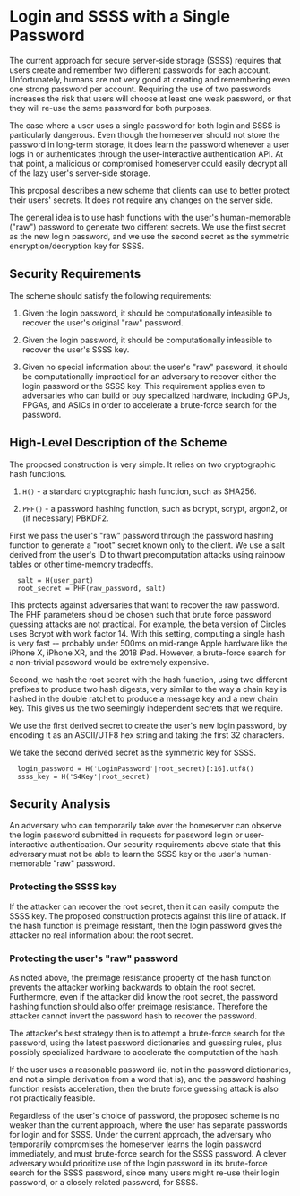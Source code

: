 # Login and SSSS with a Single Password

The current approach for secure server-side storage (SSSS) requires that users
create and remember two different passwords for each account.  Unfortunately,
humans are not very good at creating and remembering even one strong password
per account.  Requiring the use of two passwords increases the risk that users
will choose at least one weak password, or that they will re-use the same
password for both purposes.

The case where a user uses a single password for both login and SSSS is
particularly dangerous.  Even though the homeserver should not store the 
password in long-term storage, it does learn the password whenever a user
logs in or authenticates through the user-interactive authentication API.
At that point, a malicious or compromised homeserver could easily decrypt
all of the lazy user's server-side storage.

This proposal describes a new scheme that clients can use to better protect
their users' secrets.  It does not require any changes on the server side.

The general idea is to use hash functions with the user's human-memorable
("raw") password to generate two different secrets.  We use the first secret
as the new login password, and we use the second secret as the symmetric
encryption/decryption key for SSSS.

## Security Requirements

The scheme should satisfy the following requirements:

1. Given the login password, it should be computationally infeasible to
recover the user's original "raw" password.

2. Given the login password, it should be computationally infeasible to
recover the user's SSSS key.

3. Given no special information about the user's "raw" password, it should
be computationally impractical for an adversary to recover either the login
password or the SSSS key.  This requirement applies even to adversaries
who can build or buy specialized hardware, including GPUs, FPGAs, and
ASICs in order to accelerate a brute-force search for the password.

## High-Level Description of the Scheme

The proposed construction is very simple.  It relies on two cryptographic hash
functions.  

1. `H()` - a standard cryptographic hash function, such as SHA256.

2. `PHF()` - a password hashing function, such as bcrypt, scrypt, argon2, or
(if necessary) PBKDF2.

First we pass the user's "raw" password through the password hashing function
to generate a "root" secret known only to the client.  We use a salt derived
from the user's ID to thwart precomputation attacks using rainbow tables or
other time-memory tradeoffs.

```
  salt = H(user_part)
  root_secret = PHF(raw_password, salt)
```

This protects against adversaries that want to recover the raw password.
The PHF parameters should be chosen such that brute force password guessing
attacks are not practical.  For example, the beta version of Circles uses
Bcrypt with work factor 14.  With this setting, computing a single hash is
very fast -- probably under 500ms on mid-range Apple hardware like the
iPhone X, iPhone XR, and the 2018 iPad.  However, a brute-force search for
a non-trivial password would be extremely expensive.

Second, we hash the root secret with the hash function, using two different
prefixes to produce two hash digests, very similar to the way a chain key is
hashed in the double ratchet to produce a message key and a new chain key.
This gives us the two seemingly independent secrets that we require.

We use the first derived secret to create the user's new login password, by
encoding it as an ASCII/UTF8 hex string and taking the first 32 characters.

We take the second derived secret as the symmetric key for SSSS.

```
  login_password = H('LoginPassword'|root_secret)[:16].utf8()
  ssss_key = H('S4Key'|root_secret)
```

## Security Analysis

An adversary who can temporarily take over the homeserver can observe the
login password submitted in requests for password login or user-interactive
authentication.  Our security requirements above state that this adversary
must not be able to learn the SSSS key or the user's human-memorable "raw"
password.

### Protecting the SSSS key
If the attacker can recover the root secret, then it can easily compute the
SSSS key.  The proposed construction protects against this line of attack.
If the hash function is preimage resistant, then the login password gives
the attacker no real information about the root secret.

### Protecting the user's "raw" password
As noted above, the preimage resistance property of the hash function
prevents the attacker working backwards to obtain the root secret.
Furthermore, even if the attacker did know the root secret, the password
hashing function should also offer preimage resistance.  Therefore the
attacker cannot invert the password hash to recover the password.

The attacker's best strategy then is to attempt a brute-force search for
the password, using the latest password dictionaries and guessing rules,
plus possibly specialized hardware to accelerate the computation of the
hash.

If the user uses a reasonable password (ie, not in the password dictionaries,
and not a simple derivation from a word that is), and the password hashing
function resists acceleration, then the brute force guessing attack is also
not practically feasible.

Regardless of the user's choice of password, the proposed scheme is no
weaker than the current approach, where the user has separate passwords
for login and for SSSS.  Under the current approach, the adversary who
temporarily compromises the homeserver learns the login password immediately,
and must brute-force search for the SSSS password.  A clever adversary would
prioritize use of the login password in its brute-force search for the SSSS
password, since many users might re-use their login password, or a closely
related password, for SSSS.




